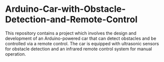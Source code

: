 # Arduino-Car-with-Obstacle-Detection-and-Remote-Control
This repository contains a project which involves the design and development of an Arduino-powered car that can detect obstacles and be controlled via a remote control. The car is equipped with ultrasonic sensors for obstacle detection and an infrared remote control system for manual operation.
